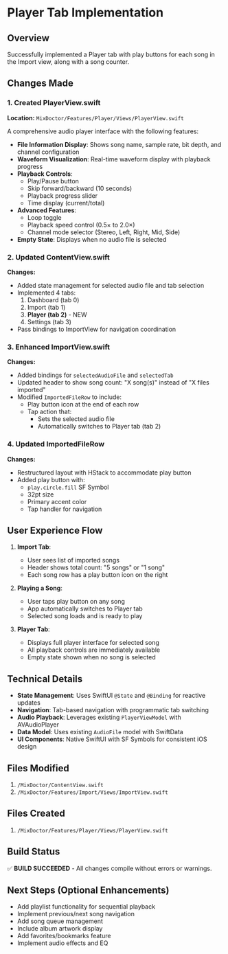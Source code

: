 # Player Tab Implementation

## Overview
Successfully implemented a Player tab with play buttons for each song in the Import view, along with a song counter.

## Changes Made

### 1. Created PlayerView.swift
**Location:** `MixDoctor/Features/Player/Views/PlayerView.swift`

A comprehensive audio player interface with the following features:
- **File Information Display**: Shows song name, sample rate, bit depth, and channel configuration
- **Waveform Visualization**: Real-time waveform display with playback progress
- **Playback Controls**:
  - Play/Pause button
  - Skip forward/backward (10 seconds)
  - Playback progress slider
  - Time display (current/total)
- **Advanced Features**:
  - Loop toggle
  - Playback speed control (0.5× to 2.0×)
  - Channel mode selector (Stereo, Left, Right, Mid, Side)
- **Empty State**: Displays when no audio file is selected

### 2. Updated ContentView.swift
**Changes:**
- Added state management for selected audio file and tab selection
- Implemented 4 tabs:
  1. Dashboard (tab 0)
  2. Import (tab 1)
  3. **Player (tab 2)** - NEW
  4. Settings (tab 3)
- Pass bindings to ImportView for navigation coordination

### 3. Enhanced ImportView.swift
**Changes:**
- Added bindings for `selectedAudioFile` and `selectedTab`
- Updated header to show song count: "X song(s)" instead of "X files imported"
- Modified `ImportedFileRow` to include:
  - Play button icon at the end of each row
  - Tap action that:
    - Sets the selected audio file
    - Automatically switches to Player tab (tab 2)

### 4. Updated ImportedFileRow
**Changes:**
- Restructured layout with HStack to accommodate play button
- Added play button with:
  - `play.circle.fill` SF Symbol
  - 32pt size
  - Primary accent color
  - Tap handler for navigation

## User Experience Flow

1. **Import Tab**:
   - User sees list of imported songs
   - Header shows total count: "5 songs" or "1 song"
   - Each song row has a play button icon on the right

2. **Playing a Song**:
   - User taps play button on any song
   - App automatically switches to Player tab
   - Selected song loads and is ready to play

3. **Player Tab**:
   - Displays full player interface for selected song
   - All playback controls are immediately available
   - Empty state shown when no song is selected

## Technical Details

- **State Management**: Uses SwiftUI `@State` and `@Binding` for reactive updates
- **Navigation**: Tab-based navigation with programmatic tab switching
- **Audio Playback**: Leverages existing `PlayerViewModel` with AVAudioPlayer
- **Data Model**: Uses existing `AudioFile` model with SwiftData
- **UI Components**: Native SwiftUI with SF Symbols for consistent iOS design

## Files Modified
1. `/MixDoctor/ContentView.swift`
2. `/MixDoctor/Features/Import/Views/ImportView.swift`

## Files Created
1. `/MixDoctor/Features/Player/Views/PlayerView.swift`

## Build Status
✅ **BUILD SUCCEEDED** - All changes compile without errors or warnings.

## Next Steps (Optional Enhancements)
- Add playlist functionality for sequential playback
- Implement previous/next song navigation
- Add song queue management
- Include album artwork display
- Add favorites/bookmarks feature
- Implement audio effects and EQ
